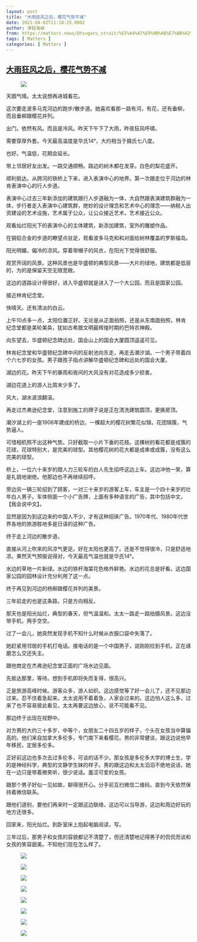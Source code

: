 ```yaml
---
layout: post
title: "大雨狂风之后，樱花气势不减"
date: 2021-04-02T11:18:25.000Z
author: 津轻海峡
from: https://matters.news/@tsugaru_strait/%E5%A4%A7%E9%9B%A8%E7%8B%82%E9%A3%8E%E4%B9%8B%E5%90%8E-%E6%A8%B1%E8%8A%B1%E6%B0%94%E5%8A%BF%E4%B8%8D%E5%87%8F-bafyreif4a2xbarqt4yvw6iv2gaoavs526z3lufep644cq4rlhlhyaai2xi
tags: [ Matters ]
categories: [ Matters ]
---
```

<!--1617362305000-->
[大雨狂风之后，樱花气势不减](https://matters.news/@tsugaru_strait/%E5%A4%A7%E9%9B%A8%E7%8B%82%E9%A3%8E%E4%B9%8B%E5%90%8E-%E6%A8%B1%E8%8A%B1%E6%B0%94%E5%8A%BF%E4%B8%8D%E5%87%8F-bafyreif4a2xbarqt4yvw6iv2gaoavs526z3lufep644cq4rlhlhyaai2xi)
------

<div>
<figure class="image"><img src="https://assets.matters.news/embed/c8ee61e4-fb8b-414c-946b-111f9cebb4e8.jpeg" data-asset-id="c8ee61e4-fb8b-414c-946b-111f9cebb4e8" referrerpolicy="no-referrer"><figcaption><span></span></figcaption></figure><p>天朗气晴。太太说想再进城看花。</p><p>这次要走波多马克河边的跑步/散步道。她喜欢看那一路有河，有花，还有垂柳，而且垂柳跟樱花并列。</p><p>出门。依然有风。而且是冷风。昨天下午下了大雨，昨夜狂风呼啸。</p><p>需要穿厚外套。今天最高温度是华氏14°，大约相当于摄氏七八度。</p><p>也好。气温低，花期会延长。</p><p>带上邻居好友出发。一路交通顺畅。路边的树木都在发芽。白色的梨花盛开。</p><p>顺利抵达。从跨河的铁桥上下来，进入表演中心的地界。第一次跟走位于河边的林肯表演中心的行人步道。</p><p>表演中心过去三年新添加的建筑跟行人步道融为一体，大自然跟表演建筑群融为一体，步行者走入表演中心建筑群，绝妙的设计理念和艺术中心的理念——纳税人出资建设的艺术设施，艺术属于公众，让公众接近艺术，艺术接近公众。</p><p>观看灿烂阳光下的表演中心的主体建筑，新添加建筑，室外的雕塑作品。</p><p>在钢铝合金的步道的瞭望点驻足，观看波多马克和和对面给树林覆盖的罗斯福岛。</p><p>阳光明媚，偏冷的凉风。穿着带帽子的风衣，在阳光下觉得很舒服。</p><p>观赏开阔的风景。这种风景也是华盛顿的典型风景——大片的绿地，建筑都是低层的，为的是保留天空无限宽敞。</p><p>这边的道路设计得很好，进入华盛顿就是进入了一个大公园，而且是国家公园。</p><p>接近林肯纪念堂。</p><p>快晴天。还有清淡的白云。</p><p>上午10点多一点，太阳位置正好。无论是从正面拍照，还是从东南面拍照，林肯纪念堂都是美轮美奂，犹如古希腊文明最辉煌时期的巴特农神殿。</p><p>向东望去，华盛顿纪念碑远处，国会山上的国会大厦圆顶遥遥可见。</p><p>林肯纪念堂和华盛顿纪念碑中间的反射池向东走，再走去潮汐湖。一个男子带着四个六七岁的女孩。男子跟孩子指点讲解华盛顿纪念碑和远处的国会大厦。</p><p>湖边的花。昨天下午的暴雨和夜间的大风没有对花造成多少损害。</p><p>湖边花道上的游人比周末少多了。</p><p>风大，湖水波浪翻滚。</p><p>再走过杰弗逊纪念堂，注意到施工的牌子说是正在清洗建筑圆顶，更换房顶。</p><p>潮汐湖上的一座1906年建成的桥边，一棵超大的樱花树繁花似锦，花团锦簇，气势逼人。</p><p>可惜相机照不出这种气势。只好截取一小片下垂的花枝。这棵树的看花都是成簇的花球，花球特别大，是完美的球型。其他樱花树的花大都是成串或成簇，没有这么完美的球型。</p><p>桥上，一位六十来岁的蹬人力三轮车的白人先生招呼这边上车。这边冲他一笑，算是礼貌地谢绝。他那边也不再继续招呼。</p><p>旁边另一辆三轮招到了顾客，一对三十来岁的游客上车，车主是一个四十来岁的壮年白人男子。车体侧面一个小广告牌，上面有多种语言的广告，其中包括中文，【我会说中文】。</p><p>显然是因为到这边来的中国人不少，才有这种招徕广告。1970年代、1980年代世界各地的旅游胜地多是日语的这种广告。</p><p>终于走上河边的散步道。</p><p>直接从河上吹来的风凉气更足。好在太阳也更高了。还是不觉得很冷，只是舒适地凉。果然天气预报说得对，今天最高气温也就是华氏14°。</p><p>水边的草地一片新绿。水边的铁杆海棠花色格外鲜艳。水边的花总是好看。这边国家公园的园林设计充分利用了这一点。</p><p>终于再见到河边的杨柳跟樱花并列的美景。</p><p>三年前走的也是这条路，只是方向相反。</p><p>那天也是阳光灿烂，典型的春天，但气温温和。太太一路走一路拍摄风景。这边没带手机，两手空空。</p><p>过了一会儿，她突然发现手机不知什么时候从衣服口袋中失落了。</p><p>她赶紧用邻居的手机打电话。接电话的是一个中国男子，说刚刚捡到手机，正在琢磨怎么交还失主。</p><p>跟他商定在杰弗逊纪念堂正面的广场水边见面。</p><p>先抵达那里，等待。想到手机即将失而复得，很高兴。</p><p>正是旅游高峰时候。游客众多，游人如织。这边感觉等了好一会儿了，还不见那边过来。忍不住着急起来。太太说用不着着急，人家会过来的。这边怕人这么多，过来了也不容易彼此看见，太太再要这边放心，说不可能看不见。</p><p>那边终于出现在视野中。</p><p>对方男的大约三十多岁，中等个，女朋友二十四五岁的样子，个头在女孩当中算偏高的。他们来自加拿大多伦多，专门南下来看樱花。男的非常健谈，跟这边说他早年移民，定居多伦多。</p><p>正好前这边也多次去过多伦多，可谈的话不少。那女孩是多伦多大学的博士生，学的是神经科学，典型的文静学生妹的样子。男的跟这边和太太滔滔不绝地说话，她在一边只是带着微笑听，很少说话。羞涩可爱的女孩。</p><p>跟那个男子好似一见如故，聊得很开心。分手前互扫微信二维码。直到今天依然保持着微信联系。</p><p>跟他们道别，要他们再来时一定跟这边联络，这边可以当导游，这边和周边好玩的地方还很多。</p><p>回家来，阳光灿烂。到卧室床上抱起电脑阅读，写。</p><p>三年过后，那男子和女孩的容貌都记不清楚了，但还清楚地记得男子的侃侃而谈和女孩的笑容甜美。不知他们现在怎么样了。</p><figure class="image"><img src="https://assets.matters.news/embed/73bdb5fc-0f2d-4d6b-bd40-7f142acac94e.jpeg" data-asset-id="73bdb5fc-0f2d-4d6b-bd40-7f142acac94e" referrerpolicy="no-referrer"><figcaption><span></span></figcaption></figure><figure class="image"><img src="https://assets.matters.news/embed/fef0f523-c88a-4b09-896b-3e48da75e48d.jpeg" data-asset-id="fef0f523-c88a-4b09-896b-3e48da75e48d" referrerpolicy="no-referrer"><figcaption><span></span></figcaption></figure><figure class="image"><img src="https://assets.matters.news/embed/fa07b217-a24a-4a90-9089-5b231ec6bfbf.jpeg" data-asset-id="fa07b217-a24a-4a90-9089-5b231ec6bfbf" referrerpolicy="no-referrer"><figcaption><span></span></figcaption></figure><figure class="image"><img src="https://assets.matters.news/embed/d2e65692-1e5c-4339-899c-d38af2ea0f32.jpeg" data-asset-id="d2e65692-1e5c-4339-899c-d38af2ea0f32" referrerpolicy="no-referrer"><figcaption><span></span></figcaption></figure><figure class="image"><img src="https://assets.matters.news/embed/e33c44d0-d039-4ca8-a3af-c135b8f551d2.jpeg" data-asset-id="e33c44d0-d039-4ca8-a3af-c135b8f551d2" referrerpolicy="no-referrer"><figcaption><span></span></figcaption></figure><figure class="image"><img src="https://assets.matters.news/embed/5459aee0-80f9-4e20-82c1-9bff1cfcd822.jpeg" data-asset-id="5459aee0-80f9-4e20-82c1-9bff1cfcd822" referrerpolicy="no-referrer"><figcaption><span></span></figcaption></figure><figure class="image"><img src="https://assets.matters.news/embed/6902d80a-eac3-4941-8024-6f8c289a3410.jpeg" data-asset-id="6902d80a-eac3-4941-8024-6f8c289a3410" referrerpolicy="no-referrer"><figcaption><span></span></figcaption></figure><figure class="image"><img src="https://assets.matters.news/embed/2f4bb5fe-0e6c-418a-a703-e686b519fa65.jpeg" data-asset-id="2f4bb5fe-0e6c-418a-a703-e686b519fa65" referrerpolicy="no-referrer"><figcaption><span></span></figcaption></figure><p><br></p>
</div>
